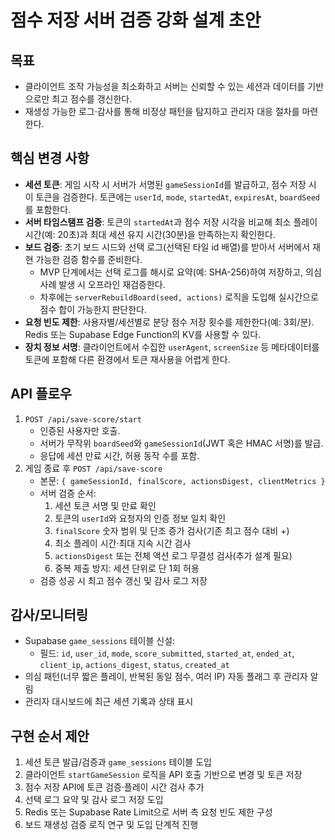 # 점수 저장 서버 검증 강화 설계 초안

## 목표
- 클라이언트 조작 가능성을 최소화하고 서버는 신뢰할 수 있는 세션과 데이터를 기반으로만 최고 점수를 갱신한다.
- 재생성 가능한 로그·감사를 통해 비정상 패턴을 탐지하고 관리자 대응 절차를 마련한다.

## 핵심 변경 사항
- **세션 토큰**: 게임 시작 시 서버가 서명된 `gameSessionId`를 발급하고, 점수 저장 시 이 토큰을 검증한다. 토큰에는 `userId`, `mode`, `startedAt`, `expiresAt`, `boardSeed`를 포함한다.
- **서버 타임스탬프 검증**: 토큰의 `startedAt`과 점수 저장 시각을 비교해 최소 플레이 시간(예: 20초)과 최대 세션 유지 시간(30분)을 만족하는지 확인한다.
- **보드 검증**: 초기 보드 시드와 선택 로그(선택된 타일 id 배열)를 받아서 서버에서 재현 가능한 검증 함수를 준비한다.
  - MVP 단계에서는 선택 로그를 해시로 요약(예: SHA-256)하여 저장하고, 의심 사례 발생 시 오프라인 재검증한다.
  - 차후에는 `serverRebuildBoard(seed, actions)` 로직을 도입해 실시간으로 점수 합이 가능한지 판단한다.
- **요청 빈도 제한**: 사용자별/세션별로 분당 점수 저장 횟수를 제한한다(예: 3회/분). Redis 또는 Supabase Edge Function의 KV를 사용할 수 있다.
- **장치 정보 서명**: 클라이언트에서 수집한 `userAgent`, `screenSize` 등 메타데이터를 토큰에 포함해 다른 환경에서 토큰 재사용을 어렵게 한다.

## API 플로우
1. `POST /api/save-score/start`
   - 인증된 사용자만 호출.
   - 서버가 무작위 `boardSeed`와 `gameSessionId`(JWT 혹은 HMAC 서명)를 발급.
   - 응답에 세션 만료 시간, 허용 동작 수를 포함.
2. 게임 종료 후 `POST /api/save-score`
   - 본문: `{ gameSessionId, finalScore, actionsDigest, clientMetrics }`
   - 서버 검증 순서:
     1. 세션 토큰 서명 및 만료 확인
     2. 토큰의 `userId`와 요청자의 인증 정보 일치 확인
     3. `finalScore` 숫자 범위 및 단조 증가 검사(기존 최고 점수 대비 +)
     4. 최소 플레이 시간·최대 지속 시간 검사
     5. `actionsDigest` 또는 전체 액션 로그 무결성 검사(추가 설계 필요)
     6. 중복 제출 방지: 세션 단위로 단 1회 허용
   - 검증 성공 시 최고 점수 갱신 및 감사 로그 저장

## 감사/모니터링
- Supabase `game_sessions` 테이블 신설:
  - 필드: `id`, `user_id`, `mode`, `score_submitted`, `started_at`, `ended_at`, `client_ip`, `actions_digest`, `status`, `created_at`
- 의심 패턴(너무 짧은 플레이, 반복된 동일 점수, 여러 IP) 자동 플래그 후 관리자 알림
- 관리자 대시보드에 최근 세션 기록과 상태 표시

## 구현 순서 제안
1. 세션 토큰 발급/검증과 `game_sessions` 테이블 도입
2. 클라이언트 `startGameSession` 로직을 API 호출 기반으로 변경 및 토큰 저장
3. 점수 저장 API에 토큰 검증·플레이 시간 검사 추가
4. 선택 로그 요약 및 감사 로그 저장 도입
5. Redis 또는 Supabase Rate Limit으로 서버 측 요청 빈도 제한 구성
6. 보드 재생성 검증 로직 연구 및 도입 단계적 진행
